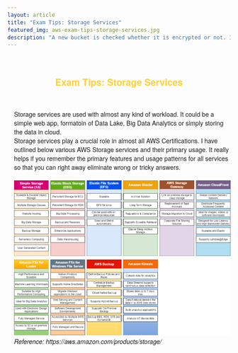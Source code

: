 ```yaml
---
layout: article
title: "Exam Tips: Storage Services"
featured_img: aws-exam-tips-storage-services.jpg
description: "A new bucket is checked whether it is encrypted or not. If not, Lambda function is triggered which sets the default encryption"
---
```

<br>
<h2 style="font-family:Montserrat,'Helvetica Neue',Helvetica,Arial,sans-serif;color:#fed136;text-align:center"> Exam Tips: Storage Services</h2>
<br>
<p style="font-family:Montserrat,'Helvetica Neue',Helvetica,Arial,sans-serif;padding-left:15px">
Storage services are used with almost any kind of workload. It could be a simple web app, formatoin of Data Lake, Big Data Analytics or simply storing the data in cloud.
<br>
Storage services play a crucial role in almost all AWS Certifications. I have outlined below various AWS Storage services and their primary usage. It really helps if you remember the primary features and usage patterns for all services so that you can right away eliminate wrong or tricky answers.
<br>
<br>
<img src="/img/articles/storage-services-inner.png" class="center">
<br>
<i>Reference: https://aws.amazon.com/products/storage/</i>
</p>

